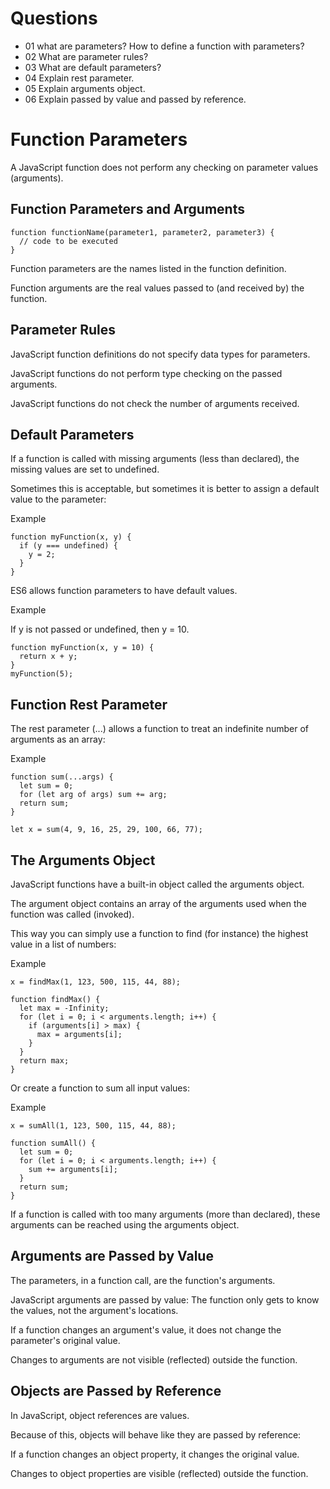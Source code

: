 # Questions

- 01 what are parameters? How to define a function with parameters?
- 02 What are parameter rules?
- 03 What are default parameters?
- 04 Explain rest parameter.
- 05 Explain arguments object.
- 06 Explain passed by value and passed by reference.

# Function Parameters

A JavaScript function does not perform any checking on parameter values (arguments).

## Function Parameters and Arguments

```JS
function functionName(parameter1, parameter2, parameter3) {
  // code to be executed
}
```

Function parameters are the names listed in the function definition.

Function arguments are the real values passed to (and received by) the function.

## Parameter Rules

JavaScript function definitions do not specify data types for parameters.

JavaScript functions do not perform type checking on the passed arguments.

JavaScript functions do not check the number of arguments received.

## Default Parameters

If a function is called with missing arguments (less than declared), the missing values are set to undefined.

Sometimes this is acceptable, but sometimes it is better to assign a default value to the parameter:

Example

```JS
function myFunction(x, y) {
  if (y === undefined) {
    y = 2;
  }
}
```

ES6 allows function parameters to have default values.

Example

If y is not passed or undefined, then y = 10.

```JS
function myFunction(x, y = 10) {
  return x + y;
}
myFunction(5);
```

## Function Rest Parameter

The rest parameter (...) allows a function to treat an indefinite number of arguments as an array:

Example

```JS
function sum(...args) {
  let sum = 0;
  for (let arg of args) sum += arg;
  return sum;
}

let x = sum(4, 9, 16, 25, 29, 100, 66, 77);
```

## The Arguments Object

JavaScript functions have a built-in object called the arguments object.

The argument object contains an array of the arguments used when the function was called (invoked).

This way you can simply use a function to find (for instance) the highest value in a list of numbers:

Example

```JS
x = findMax(1, 123, 500, 115, 44, 88);

function findMax() {
  let max = -Infinity;
  for (let i = 0; i < arguments.length; i++) {
    if (arguments[i] > max) {
      max = arguments[i];
    }
  }
  return max;
}
```

Or create a function to sum all input values:

Example

```JS
x = sumAll(1, 123, 500, 115, 44, 88);

function sumAll() {
  let sum = 0;
  for (let i = 0; i < arguments.length; i++) {
    sum += arguments[i];
  }
  return sum;
}
```

If a function is called with too many arguments (more than declared), these arguments can be reached using the arguments object.

## Arguments are Passed by Value

The parameters, in a function call, are the function's arguments.

JavaScript arguments are passed by value: The function only gets to know the values, not the argument's locations.

If a function changes an argument's value, it does not change the parameter's original value.

Changes to arguments are not visible (reflected) outside the function.

## Objects are Passed by Reference

In JavaScript, object references are values.

Because of this, objects will behave like they are passed by reference:

If a function changes an object property, it changes the original value.

Changes to object properties are visible (reflected) outside the function.
